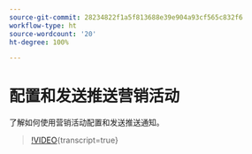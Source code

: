 ```yaml
---
source-git-commit: 28234822f1a5f813688e39e904a93cf565c832f6
workflow-type: ht
source-wordcount: '20'
ht-degree: 100%

---
```

# 配置和发送推送营销活动

了解如何使用营销活动配置和发送推送通知。

>[!VIDEO](https://video.tv.adobe.com/v/3422017/?learn=on){transcript=true}
